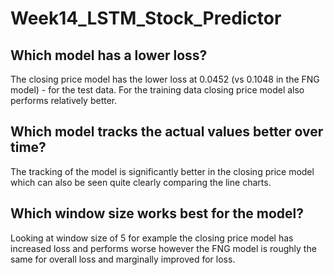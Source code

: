 # Week14_LSTM_Stock_Predictor

## Which model has a lower loss?

The closing price model has the lower loss at 0.0452 (vs 0.1048 in the FNG model) - for the test data.
For the training data closing price model also performs relatively better.

## Which model tracks the actual values better over time?

The tracking of the model is significantly better in the closing price model which can also be seen quite clearly comparing the line charts.

## Which window size works best for the model?

Looking at window size of 5 for example the closing price model has increased loss and performs worse however the FNG model is roughly the same for overall loss and marginally improved for loss.

